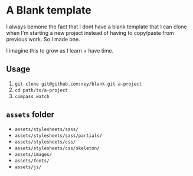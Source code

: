 # A Blank template

I always bemone the fact that I dont have a blank template that I can clone when I'm starting a new project instead of having to copy/paste from previous work. So I made one.

I imagine this to grow as I learn + have time.

## Usage

1. `git clone git@github.com:rey/blank.git a-project`
2. `cd path/to/a-project`
3. `compass watch`

## `assets` folder

* `assets/stylesheets/sass/`
* `assets/stylesheets/sass/partials/`
* `assets/stylesheets/css/`
* `assets/stylesheets/css/skeleton/`
* `assets/images/`
* `assets/fonts/`
* `assets/js/`